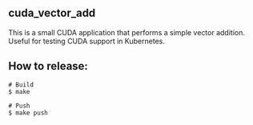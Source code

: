 ## cuda_vector_add

This is a small CUDA application that performs a simple vector addition. Useful for testing CUDA support in Kubernetes.

## How to release:

```
# Build
$ make

# Push
$ make push
```
